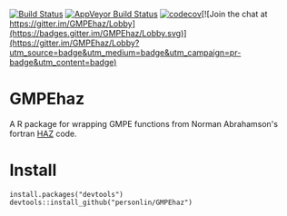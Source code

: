 [![Build Status](https://travis-ci.org/personlin/GMPEhaz.svg?branch=master)](https://travis-ci.org/personlin/GMPEhaz) [![AppVeyor Build Status](https://ci.appveyor.com/api/projects/status/github/personlin/GMPEhaz?branch=master&svg=true)](https://ci.appveyor.com/project/personlin/GMPEhaz) [![codecov](https://codecov.io/gh/personlin/GMPEhaz/branch/master/graph/badge.svg)](https://codecov.io/gh/personlin/GMPEhaz)[![Join the chat at https://gitter.im/GMPEhaz/Lobby](https://badges.gitter.im/GMPEhaz/Lobby.svg)](https://gitter.im/GMPEhaz/Lobby?utm_source=badge&utm_medium=badge&utm_campaign=pr-badge&utm_content=badge)


# GMPEhaz

A R package for wrapping GMPE functions from Norman Abrahamson's fortran [HAZ](https://github.com/abrahamson/HAZ) code.

# Install

```{r}
install.packages("devtools")
devtools::install_github("personlin/GMPEhaz")
```
